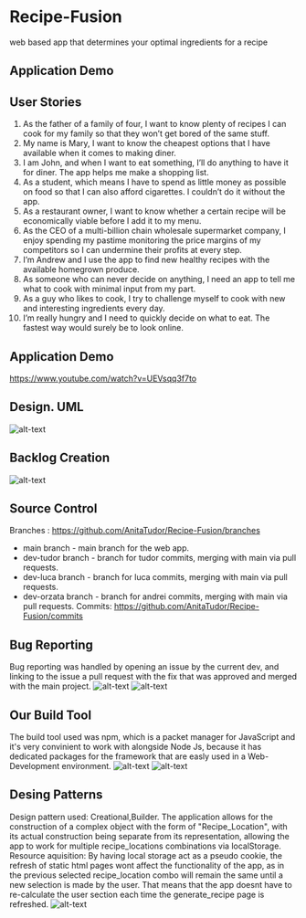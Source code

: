 # Recipe-Fusion
 web based app that determines your optimal ingredients for a recipe
 
## Application Demo
## User Stories
1.	As the father of a family of four, I want to know plenty of recipes I can cook for my family so that they won’t get bored of the same stuff.
2.	My name is Mary, I want to know the cheapest options that I have available when it comes to making diner.
3.	I am John, and when I want to eat something, I’ll do anything to have it for diner. The app helps me make a shopping list.
4.	As a student, which means I have to spend as little money as possible on food so that I can also afford cigarettes. I couldn’t do it without the app.
5.	As a restaurant owner, I want to know whether a certain recipe will be economically viable before I add it to my menu.
6.	As the CEO of a multi-billion chain wholesale supermarket company, I enjoy spending my pastime monitoring the price margins of my competitors so I can undermine their profits at every step.
7.	I’m Andrew and I use the app to find new healthy recipes with the available homegrown produce.
8.	As someone who can never decide on anything, I need an app to tell me what to cook with minimal input from my part.
9.	As a guy who likes to cook, I try to challenge myself to cook with new and interesting ingredients every day.
10. I’m really hungry and I need to quickly decide on what to eat. The fastest way would surely be to look online.
## Application Demo
https://www.youtube.com/watch?v=UEVsqq3f7to
## Design. UML
![alt-text](https://github.com/AnitaTudor/Recipe-Fusion/blob/main/images_barem/recipe-fusion_uml.png) 
## Backlog Creation
![alt-text](https://github.com/AnitaTudor/Recipe-Fusion/blob/main/images_barem/backlog.png)
## Source Control
Branches : https://github.com/AnitaTudor/Recipe-Fusion/branches
  - main branch - main branch for the web app.
  - dev-tudor branch - branch for tudor commits, merging with main via pull requests.
  - dev-luca branch - branch for luca commits, merging with main via pull requests.
  - dev-orzata branch - branch for andrei commits, merging with main via pull requests.
Commits: https://github.com/AnitaTudor/Recipe-Fusion/commits
## Bug Reporting
Bug reporting was handled by opening an issue by the current dev, and linking to the issue a pull request with the fix that was approved and merged with the main project. 
![alt-text](https://github.com/AnitaTudor/Recipe-Fusion/blob/main/images_barem/bug-reporting1.png)
![alt-text](https://github.com/AnitaTudor/Recipe-Fusion/blob/main/images_barem/bug-reporting2.png)
## Our Build Tool
The build tool used was npm, which is a packet manager for JavaScript and it's very convinient to work with alongside Node Js, because it has dedicated packages for the framework that are easly used in a Web- Development environment.
![alt-text](https://github.com/AnitaTudor/Recipe-Fusion/blob/main/images_barem/npm_install.png)
![alt-text](https://github.com/AnitaTudor/Recipe-Fusion/blob/main/images_barem/npm_packages.png)
## Desing Patterns
Design pattern used: Creational,Builder. The application allows for the construction of a complex object with the form of "Recipe_Location", with its actual construction being separate from its representation, allowing the app to work for multiple recipe_locations combinations via localStorage.
Resource aquisition: By having local storage act as a pseudo cookie, the refresh of static html pages wont affect the functionality of the app, as in the previous selected recipe_location combo will remain the same until a new selection is made by the user. That means that the app doesnt have to re-calculate the user section each time the generate_recipe page is refreshed.
![alt-text](https://github.com/AnitaTudor/Recipe-Fusion/blob/main/images_barem/local_storage.png)
 			

